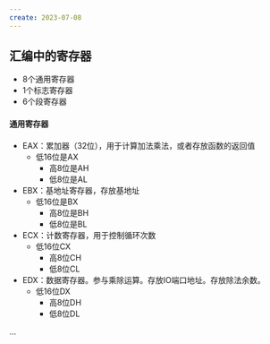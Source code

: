 ```yaml
---
create: 2023-07-08
---
```

## 汇编中的寄存器

* 8个通用寄存器
* 1个标志寄存器
* 6个段寄存器

#### 通用寄存器

* EAX：累加器（32位），用于计算加法乘法，或者存放函数的返回值
	* 低16位是AX
		* 高8位是AH
		* 低8位是AL
* EBX：基地址寄存器，存放基地址
	* 低16位是BX
		* 高8位是BH
		* 低8位是BL
* ECX：计数寄存器，用于控制循环次数
	* 低16位CX
		* 高8位CH
		* 低8位CL
* EDX：数据寄存器。参与乘除运算。存放IO端口地址。存放除法余数。
	* 低16位DX
		* 高8位DH
		* 低8位DL

...


